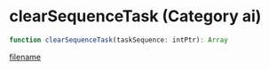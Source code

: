 # clearSequenceTask (Category ai)

```js
function clearSequenceTask(taskSequence: intPtr): Array
```

[filename](clearSequenceTask_m.md ':include')